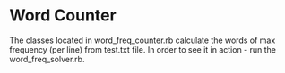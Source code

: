 # Word Counter

The classes located in word_freq_counter.rb calculate the words of max frequency (per line) from test.txt file.
In order to see it in action - run the word_freq_solver.rb.
